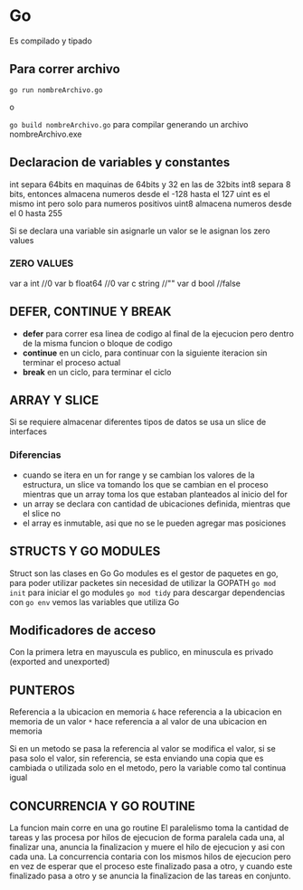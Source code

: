 # Go

Es compilado y tipado

## Para correr archivo

`go run nombreArchivo.go`

o

`go build nombreArchivo.go` para compilar generando un archivo nombreArchivo.exe

## Declaracion de variables y constantes

int separa 64bits en maquinas de 64bits y 32 en las de 32bits
int8 separa 8 bits, entonces almacena numeros desde el -128 hasta el 127
uint es el mismo int pero solo para numeros positivos
uint8 almacena numeros desde el 0 hasta 255

Si se declara una variable sin asignarle un valor se le asignan los zero values

### ZERO VALUES

var a int //0
var b float64 //0
var c string //""
var d bool //false

## DEFER, CONTINUE Y BREAK

- **defer** para correr esa linea de codigo al final de la ejecucion pero dentro de la misma funcion o bloque de codigo
- **continue** en un ciclo, para continuar con la siguiente iteracion sin terminar el proceso actual
- **break** en un ciclo, para terminar el ciclo


## ARRAY Y SLICE

Si se requiere almacenar diferentes tipos de datos se usa un slice de interfaces

### Diferencias

- cuando se itera en un for range y se cambian los valores de la estructura, un slice va tomando los que se cambian en el proceso mientras que un array toma los que estaban planteados al inicio del for
- un array se declara con cantidad de ubicaciones definida, mientras que el slice no
- el array es inmutable, asi que no se le pueden agregar mas posiciones

## STRUCTS Y GO MODULES

Struct son las clases en Go
Go modules es el gestor de paquetes en go, para poder utilizar packetes sin necesidad de utilizar la GOPATH
`go mod init` para iniciar el go modules
`go mod tidy` para descargar dependencias
con `go env` vemos las variables que utiliza Go


## Modificadores de acceso

Con la primera letra en mayuscula es publico, en minuscula es privado (exported and unexported)

## PUNTEROS

Referencia a la ubicacion en memoria
`&` hace referencia a la ubicacion en memoria de un valor
`*` hace referencia a al valor de una ubicacion en memoria

Si en un metodo se pasa la referencia al valor se modifica el valor, si se pasa solo el valor, sin referencia, se esta enviando una copia que es cambiada o utilizada solo en el metodo, pero la variable como tal continua igual


## CONCURRENCIA Y GO ROUTINE

La funcion main corre en una go routine
El paralelismo toma la cantidad de tareas y las procesa por hilos de ejecucion de forma paralela cada una, al finalizar una, anuncia la finalizacion y muere el hilo de ejecucion y asi con cada una. La concurrencia contaria con los mismos hilos de ejecucion pero en vez de esperar que el proceso este finalizado pasa a otro, y cuando este finalizado pasa a otro y se anuncia la finalizacion de las tareas en conjunto. 


